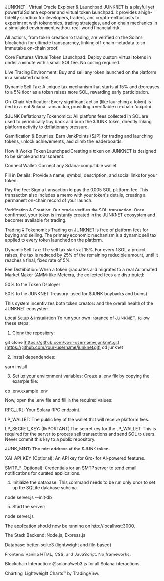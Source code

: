 JUNKNET · Virtual Oracle Explorer & Launchpad
JUNKNET is a playful yet powerful Solana explorer and virtual token launchpad. It provides a high-fidelity sandbox for developers, traders, and crypto-enthusiasts to experiment with tokenomics, trading strategies, and on-chain mechanics in a simulated environment without real-world financial risk.

All actions, from token creation to trading, are verified on the Solana blockchain for ultimate transparency, linking off-chain metadata to an immutable on-chain proof.

Core Features
Virtual Token Launchpad: Deploy custom virtual tokens in under a minute with a small SOL fee. No coding required.

Live Trading Environment: Buy and sell any token launched on the platform in a simulated market.

Dynamic Sell Tax: A unique tax mechanism that starts at 15% and decreases to a 5% floor as a token raises more SOL, rewarding early participation.

On-Chain Verification: Every significant action (like launching a token) is tied to a real Solana transaction, providing a verifiable on-chain footprint.

$JUNK Deflationary Tokenomics: All platform fees collected in SOL are used to periodically buy back and burn the $JUNK token, directly linking platform activity to deflationary pressure.

Gamification & Bounties: Earn JunkPoints ($JP) for trading and launching tokens, unlock achievements, and climb the leaderboards.

How It Works
Token Launchpad
Creating a token on JUNKNET is designed to be simple and transparent.

Connect Wallet: Connect any Solana-compatible wallet.

Fill in Details: Provide a name, symbol, description, and social links for your token.

Pay the Fee: Sign a transaction to pay the 0.005 SOL platform fee. This transaction also includes a memo with your token's details, creating a permanent on-chain record of your launch.

Verification & Creation: Our oracle verifies the SOL transaction. Once confirmed, your token is instantly created in the JUNKNET ecosystem and becomes available for trading.

Trading & Tokenomics
Trading on JUNKNET is free of platform fees for buying and selling. The primary economic mechanism is a dynamic sell tax applied to every token launched on the platform.

Dynamic Sell Tax: The sell tax starts at 15%. For every 1 SOL a project raises, the tax is reduced by 25% of the remaining reducible amount, until it reaches a final, fixed rate of 5%.

Fee Distribution: When a token graduates and migrates to a real Automated Market Maker (AMM) like Meteora, the collected fees are distributed:

50% to the Token Deployer

50% to the JUNKNET Treasury (used for $JUNK buybacks and burns)

This system incentivizes both token creators and the overall health of the JUNKNET ecosystem.

Local Setup & Installation
To run your own instance of JUNKNET, follow these steps:

1. Clone the repository:

git clone [https://github.com/your-username/junknet.git](https://github.com/your-username/junknet.git)
cd junknet

2. Install dependencies:

yarn install

3. Set up your environment variables:
Create a .env file by copying the example file:

cp .env.example .env

Now, open the .env file and fill in the required values:

RPC_URL: Your Solana RPC endpoint.

LP_WALLET: The public key of the wallet that will receive platform fees.

LP_SECRET_KEY: (IMPORTANT) The secret key for the LP_WALLET. This is required for the server to process sell transactions and send SOL to users. Never commit this key to a public repository.

JUNK_MINT: The mint address of the $JUNK token.

XAI_API_KEY (Optional): An API key for Grok for AI-powered features.

SMTP_* (Optional): Credentials for an SMTP server to send email notifications for curated applications.

4. Initialize the database:
This command needs to be run only once to set up the SQLite database schema.

node server.js --init-db

5. Start the server:

node server.js

The application should now be running on http://localhost:3000.

The Stack
Backend: Node.js, Express.js

Database: better-sqlite3 (lightweight and file-based)

Frontend: Vanilla HTML, CSS, and JavaScript. No frameworks.

Blockchain Interaction: @solana/web3.js for all Solana interactions.

Charting: Lightweight Charts™ by TradingView.
